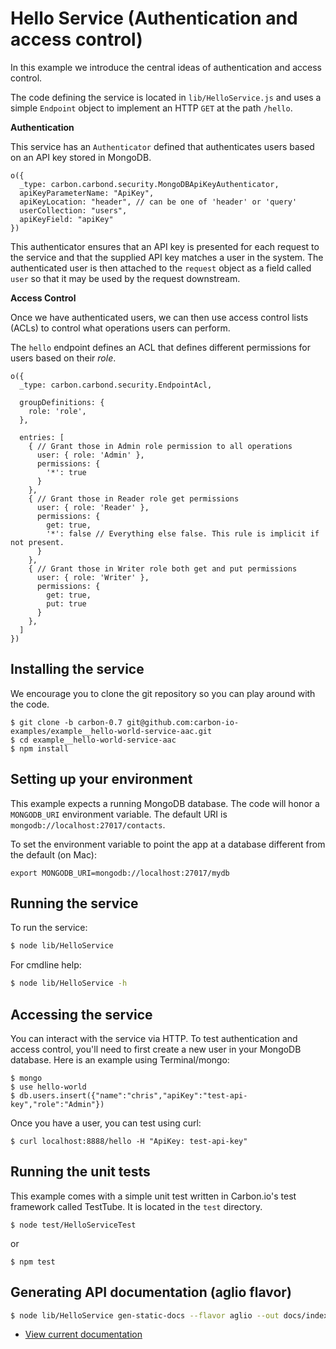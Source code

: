 # Hello Service (Authentication and access control)

In this example we introduce the central ideas of authentication and access control. 

The code defining the service is located in ```lib/HelloService.js``` and uses a simple ```Endpoint``` object 
to implement an HTTP ```GET``` at the path ```/hello```. 

**Authentication**

This service has an ```Authenticator``` defined that authenticates users based on an API key stored in MongoDB.

```node
o({
  _type: carbon.carbond.security.MongoDBApiKeyAuthenticator,
  apiKeyParameterName: "ApiKey",
  apiKeyLocation: "header", // can be one of 'header' or 'query'
  userCollection: "users",
  apiKeyField: "apiKey"
})
```

This authenticator ensures that an API key is presented for each request to the service and that the 
supplied API key matches a user in the system. The authenticated user is then attached to the ```request``` 
object as a field called ```user``` so that it may be used by the request downstream. 

**Access Control**

Once we have authenticated users, we can then use access control lists (ACLs) to control what operations users can perform. 

The ```hello``` endpoint defines an ACL that defines different permissions for users based on their *role*. 

```node
o({
  _type: carbon.carbond.security.EndpointAcl,

  groupDefinitions: {
    role: 'role',
  },

  entries: [
    { // Grant those in Admin role permission to all operations
      user: { role: 'Admin' },
      permissions: {
        '*': true
      }
    },
    { // Grant those in Reader role get permissions
      user: { role: 'Reader' },
      permissions: {
        get: true,
        '*': false // Everything else false. This rule is implicit if not present.
      }
    },
    { // Grant those in Writer role both get and put permissions
      user: { role: 'Writer' },
      permissions: {
        get: true,
        put: true
      }
    },
  ]
})
```

## Installing the service

We encourage you to clone the git repository so you can play around
with the code. 

```
$ git clone -b carbon-0.7 git@github.com:carbon-io-examples/example__hello-world-service-aac.git
$ cd example__hello-world-service-aac
$ npm install
```

## Setting up your environment

This example expects a running MongoDB database. The code will honor a ```MONGODB_URI``` environment variable. The default URI is
```mongodb://localhost:27017/contacts```.

To set the environment variable to point the app at a database different from the default (on Mac):
```
export MONGODB_URI=mongodb://localhost:27017/mydb
```

## Running the service

To run the service:

```sh
$ node lib/HelloService
```

For cmdline help:

```sh
$ node lib/HelloService -h
```

## Accessing the service

You can interact with the service via HTTP. To test authentication and access control, you'll need to first create a new user in your MongoDB database. Here is an example using Terminal/mongo:

```
$ mongo
$ use hello-world
$ db.users.insert({"name":"chris","apiKey":"test-api-key","role":"Admin"})
```

Once you have a user, you can test using curl:

```
$ curl localhost:8888/hello -H "ApiKey: test-api-key"
```


## Running the unit tests

This example comes with a simple unit test written in Carbon.io's test framework called TestTube. It is located in the ```test``` directory. 

```
$ node test/HelloServiceTest
```

or 

```
$ npm test
```

## Generating API documentation (aglio flavor)

```sh
$ node lib/HelloService gen-static-docs --flavor aglio --out docs/index.html
```

* [View current documentation](
http://htmlpreview.github.io/?https://raw.githubusercontent.com/carbon-io/example__hello-world-service-aac/master/docs/index.html)
